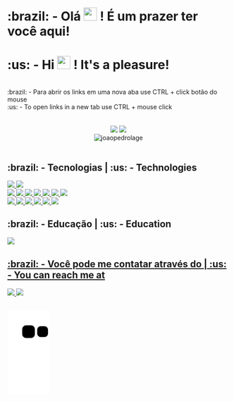<h1>
  :brazil: - Olá
  <img src="https://ik.imagekit.io/joaonasc/GitHub/assets/wave_Mdjm5gVSL.gif" width="30px" height="30px">
  ! É um prazer ter você aqui!
</h1>
<h1>
  :us: - Hi
  <img src="https://ik.imagekit.io/joaonasc/GitHub/assets/wave_Mdjm5gVSL.gif" width="30px" height="30px">
  ! It's a pleasure!
</h1>
<br>
<span>:brazil: - Para abrir os links em uma nova aba use CTRL + click botão do mouse</span>
<br>
<span>:us: - To open links in a new tab use CTRL + mouse click</span>

<div align="center">
      <br>
      <br>
      <img height="180px" src="https://github-readme-stats.vercel.app/api?username=JoaoPedroLage&show_icons=true&theme=dark&include_all_commits=true&count_private=true"/>
      <img height="180px%" src="https://github-readme-stats.vercel.app/api/top-langs/?username=JoaoPedroLage&layout=compact&langs_count=7&theme=dark"/>
      <br>
      <img height="200px" src="https://github-readme-streak-stats.herokuapp.com/?user=joaopedrolage&theme=dark" alt="joaopedrolage" />
      <br>
      <br>
    </a>
</div>

<h2>:brazil: - Tecnologias | :us: - Technologies</h2>
<section>
  <a href="https://isocpp.org/std/the-standard">
    <img 
      height="40"
      src="https://img.shields.io/badge/C%2B%2B-00599C?style=for-the-badge&logo=c%2B%2B&logoColor=white"
      />
  </a>
  <a href="https://docs.python.org/3/">
    <img 
      height="40"
      src="https://img.shields.io/badge/Python-3776AB?style=for-the-badge&logo=python&logoColor=white"
     />
  </a>
  <br/>
  <a href="https://developer.mozilla.org/en-US/docs/Web/JavaScript">
    <img
      height="40"
      src="https://img.shields.io/badge/JavaScript-F7DF1E?style=for-the-badge&logo=javascript&logoColor=black"
    />
  </a>
  <a href="https://developer.mozilla.org/en-US/docs/Web/HTML">
    <img
      height="40"
      src="https://img.shields.io/badge/HTML5-E34F26?style=for-the-badge&logo=html5&logoColor=white"
    />
  </a>
  <a href="https://developer.mozilla.org/en-US/docs/Web/CSS">
    <img
      height="40"
      src="https://img.shields.io/badge/CSS3-1572B6?style=for-the-badge&logo=css3&logoColor=white"
    />
  </a>
  <a href="https://reactjs.org/">
    <img
      height="40"
      src="https://img.shields.io/badge/React-20232A?style=for-the-badge&logo=react&logoColor=61DAFB"
    />
  </a>
  <a href="https://redux.js.org/">
    <img
      height="40"
      src="https://img.shields.io/badge/Redux-593D88?style=for-the-badge&logo=redux&logoColor=white"
    />
  </a>
  <a href="https://reactnative.dev/docs/getting-started">
    <img
      height="40"
      src="https://img.shields.io/badge/React_Native-20232A?style=for-the-badge&logo=react&logoColor=61DAFB"
    />
  </a>
  <a href="https://docs.expo.dev/">
    <img
      height="40"
      src="https://img.shields.io/badge/Expo-1B1F23?style=for-the-badge&logo=expo&logoColor=white"
    />
  </a>
  <br/>
  <a href="https://www.typescriptlang.org/docs/">
    <img 
      height="40"
      src="https://img.shields.io/badge/TypeScript-007ACC?style=for-the-badge&logo=typescript&logoColor=white"
     />
  </a>
  <a href="https://nodejs.org/en/docs/">
    <img 
      height="40"
      src="https://img.shields.io/badge/Node.js-339933?style=for-the-badge&logo=nodedotjs&logoColor=white"
     />
  </a>
  <a href="https://expressjs.com/">
    <img 
      height="40"
      src="https://img.shields.io/badge/Express.js-000000?style=for-the-badge&logo=express&logoColor=white"
     />
  </a>
  <a href="https://dev.mysql.com/doc/">
    <img 
      height="40"
      src="https://img.shields.io/badge/MySQL-005C84?style=for-the-badge&logo=mysql&logoColor=white"
     />
  </a>
  <a href="https://www.mongodb.com/docs/">
    <img 
      height="40"
      src="https://img.shields.io/badge/MongoDB-4EA94B?style=for-the-badge&logo=mongodb&logoColor=white"
     />
  </a>
  <a href="https://docs.docker.com/">
    <img 
      height="40"
      src="https://img.shields.io/badge/Docker-2CA5E0?style=for-the-badge&logo=docker&logoColor=white"
     />
  </a>
</section>

<h2>:brazil: - Educação | :us: - Education</h2>
<section>
  <a href="https://github.com/betrybe">
    <img 
      height="40"
      src="https://img.shields.io/badge/Trybe-blueviolet?color=2EBB88"
    />
</section>

<h2>:brazil: - Você pode me contatar através do | :us: - You can reach me at</h2>
<section>
  <a href="https://www.linkedin.com/in/joaopedrolage/">
    <img
      height="40"
      src="https://img.shields.io/badge/LinkedIn-0077B5?style=for-the-badge&logo=linkedin&logoColor=white"
    />
  </a>
  <a href="mailto:joaopedro.lage@outlook.com">
    <img 
      height="40"
      src="https://img.shields.io/badge/Microsoft_Outlook-0078D4?style=for-the-badge&logo=microsoft-outlook&logoColor=white"
    />
  </a>
</section>
  
 <br>
  
 ![github contribution grid snake animation](https://raw.githubusercontent.com/JoaoPedroLage/JoaoPedroLage/output/github-contribution-grid-snake.svg)
